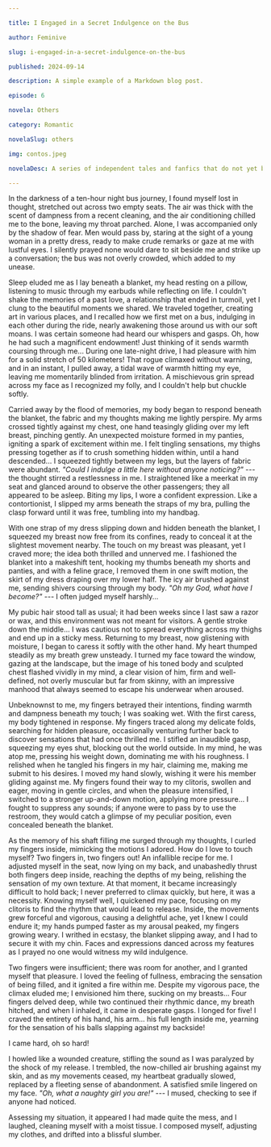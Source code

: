 ```yaml
---

title: I Engaged in a Secret Indulgence on the Bus

author: Feminive

slug: i-engaged-in-a-secret-indulgence-on-the-bus

published: 2024-09-14

description: A simple example of a Markdown blog post.

episode: 6

novela: Others

category: Romantic

novelaSlug: others

img: contos.jpeg

novelaDesc: A series of independent tales and fanfics that do not yet belong to a larger narrative.

---
```


In the darkness of a ten-hour night bus journey, I found myself lost in thought, stretched out across two empty seats. The air was thick with the scent of dampness from a recent cleaning, and the air conditioning chilled me to the bone, leaving my throat parched. Alone, I was accompanied only by the shadow of fear. Men would pass by, staring at the sight of a young woman in a pretty dress, ready to make crude remarks or gaze at me with lustful eyes. I silently prayed none would dare to sit beside me and strike up a conversation; the bus was not overly crowded, which added to my unease.

Sleep eluded me as I lay beneath a blanket, my head resting on a pillow, listening to music through my earbuds while reflecting on life. I couldn't shake the memories of a past love, a relationship that ended in turmoil, yet I clung to the beautiful moments we shared. We traveled together, creating art in various places, and I recalled how we first met on a bus, indulging in each other during the ride, nearly awakening those around us with our soft moans. I was certain someone had heard our whispers and gasps. Oh, how he had such a magnificent endowment! Just thinking of it sends warmth coursing through me... During one late-night drive, I had pleasure with him for a solid stretch of 50 kilometers! That rogue climaxed without warning, and in an instant, I pulled away, a tidal wave of warmth hitting my eye, leaving me momentarily blinded from irritation. A mischievous grin spread across my face as I recognized my folly, and I couldn't help but chuckle softly.

Carried away by the flood of memories, my body began to respond beneath the blanket, the fabric and my thoughts making me lightly perspire. My arms crossed tightly against my chest, one hand teasingly gliding over my left breast, pinching gently. An unexpected moisture formed in my panties, igniting a spark of excitement within me. I felt tingling sensations, my thighs pressing together as if to crush something hidden within, until a hand descended... I squeezed tightly between my legs, but the layers of fabric were abundant. _*"Could I indulge a little here without anyone noticing?"* ---_ the thought stirred a restlessness in me. I straightened like a meerkat in my seat and glanced around to observe the other passengers; they all appeared to be asleep. Biting my lips, I wore a confident expression. Like a contortionist, I slipped my arms beneath the straps of my bra, pulling the clasp forward until it was free, tumbling into my handbag.

With one strap of my dress slipping down and hidden beneath the blanket, I squeezed my breast now free from its confines, ready to conceal it at the slightest movement nearby. The touch on my breast was pleasant, yet I craved more; the idea both thrilled and unnerved me. I fashioned the blanket into a makeshift tent, hooking my thumbs beneath my shorts and panties, and with a feline grace, I removed them in one swift motion, the skirt of my dress draping over my lower half. The icy air brushed against me, sending shivers coursing through my body. _"Oh my God, what have I become?"_ *---* I often judged myself harshly...

My pubic hair stood tall as usual; it had been weeks since I last saw a razor or wax, and this environment was not meant for visitors. A gentle stroke down the middle... I was cautious not to spread everything across my thighs and end up in a sticky mess. Returning to my breast, now glistening with moisture, I began to caress it softly with the other hand. My heart thumped steadily as my breath grew unsteady. I turned my face toward the window, gazing at the landscape, but the image of his toned body and sculpted chest flashed vividly in my mind, a clear vision of him, firm and well-defined, not overly muscular but far from skinny, with an impressive manhood that always seemed to escape his underwear when aroused.

Unbeknownst to me, my fingers betrayed their intentions, finding warmth and dampness beneath my touch; I was soaking wet. With the first caress, my body tightened in response. My fingers traced along my delicate folds, searching for hidden pleasure, occasionally venturing further back to discover sensations that had once thrilled me. I stifled an inaudible gasp, squeezing my eyes shut, blocking out the world outside. In my mind, he was atop me, pressing his weight down, dominating me with his roughness. I relished when he tangled his fingers in my hair, claiming me, making me submit to his desires. I moved my hand slowly, wishing it were his member gliding against me. My fingers found their way to my clitoris, swollen and eager, moving in gentle circles, and when the pleasure intensified, I switched to a stronger up-and-down motion, applying more pressure... I fought to suppress any sounds; if anyone were to pass by to use the restroom, they would catch a glimpse of my peculiar position, even concealed beneath the blanket.

As the memory of his shaft filling me surged through my thoughts, I curled my fingers inside, mimicking the motions I adored. How do I love to touch myself? Two fingers in, two fingers out! An infallible recipe for me. I adjusted myself in the seat, now lying on my back, and unabashedly thrust both fingers deep inside, reaching the depths of my being, relishing the sensation of my own texture. At that moment, it became increasingly difficult to hold back; I never preferred to climax quickly, but here, it was a necessity. Knowing myself well, I quickened my pace, focusing on my clitoris to find the rhythm that would lead to release. Inside, the movements grew forceful and vigorous, causing a delightful ache, yet I knew I could endure it; my hands pumped faster as my arousal peaked, my fingers growing weary. I writhed in ecstasy, the blanket slipping away, and I had to secure it with my chin. Faces and expressions danced across my features as I prayed no one would witness my wild indulgence.

Two fingers were insufficient; there was room for another, and I granted myself that pleasure. I loved the feeling of fullness, embracing the sensation of being filled, and it ignited a fire within me. Despite my vigorous pace, the climax eluded me; I envisioned him there, sucking on my breasts... Four fingers delved deep, while two continued their rhythmic dance, my breath hitched, and when I inhaled, it came in desperate gasps. I longed for five! I craved the entirety of his hand, his arm... his full length inside me, yearning for the sensation of his balls slapping against my backside!

I came hard, oh so hard!

I howled like a wounded creature, stifling the sound as I was paralyzed by the shock of my release. I trembled, the now-chilled air brushing against my skin, and as my movements ceased, my heartbeat gradually slowed, replaced by a fleeting sense of abandonment. A satisfied smile lingered on my face. _"Oh, what a naughty girl you are!"_ *---* I mused, checking to see if anyone had noticed.

Assessing my situation, it appeared I had made quite the mess, and I laughed, cleaning myself with a moist tissue. I composed myself, adjusting my clothes, and drifted into a blissful slumber.